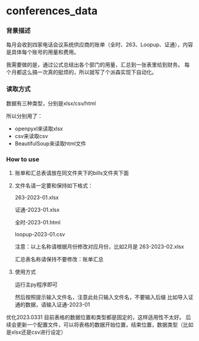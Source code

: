 # conferences_data

### 背景描述

每月会收到四家电话会议系统供应商的账单（全时、263、Loopup、证通），内容是具体每个账号的用量和费用。

我需要做的是，通过公式总结出各个部门的用量，汇总到一张表里给到财务。
每个月都这么搞一次真的挺烦的，所以就写了个派森实现下自动化。

### 读取方式
数据有三种类型，分别是xlsx/csv/html

所以分别用了：
- openpyxl来读取xlsx
- csv来读取csv
- BeautifulSoup来读取html文件


### How to use
1. 账单和汇总表请放在同文件夹下的bills文件夹下面
2. 文件名请一定要和保持如下格式：
    
    263-2023-01.xlsx

    证通-2023-01.xlsx

    全时-2023-01.html

    loopup-2023-01.csv

    注意：以上名称请根据月份修改对应月份，比如2月是 263-2023-02.xlsx
    
    汇总表名称请保持不要修改：账单汇总
    
3. 使用方式
    
    运行主py程序即可

    然后按照提示输入文件名，注意此处只输入文件名，不要输入后缀
    比如导入证通的数据，请输入证通-2023-01


优化2023.0331
目前表格的数据位置和类型都是固定的，这样适用性不太好。
后续会更新一个配置文件，可以将表格的数据开始位置，结束位置，数据类型（比如是xlsx还是csv进行设定）